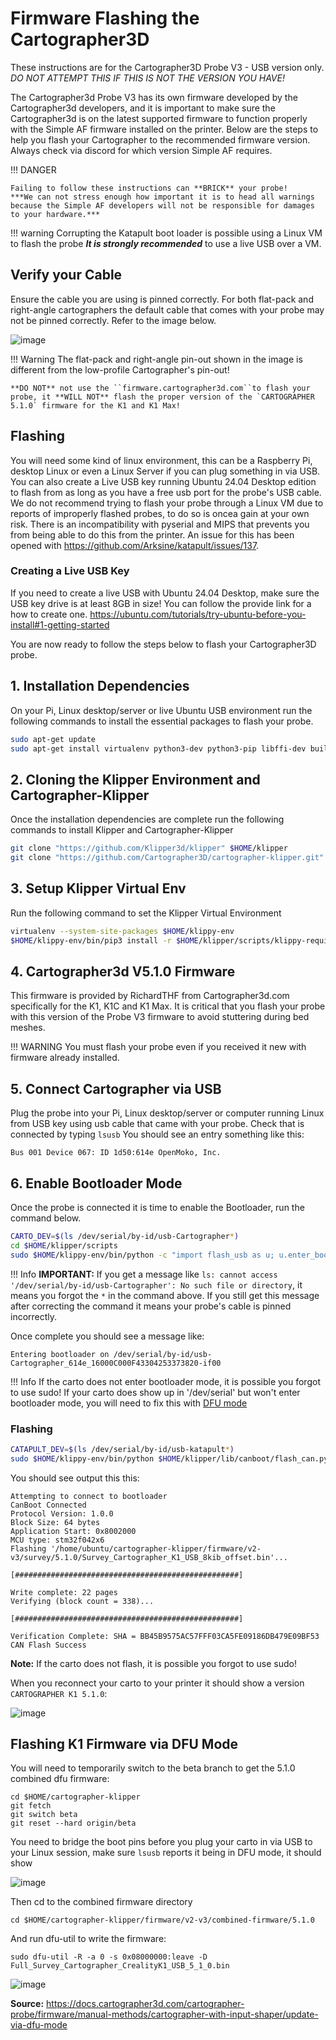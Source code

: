 # Firmware Flashing the Cartographer3D

These instructions are for the Cartographer3D Probe V3 - USB version only. *DO NOT ATTEMPT THIS IF THIS IS NOT THE VERSION YOU HAVE!*

The Cartographer3d Probe V3 has its own firmware developed by the Cartographer3d developers, and it is important to make sure the Cartographer3d is on the latest supported firmware to function properly with the Simple AF firmware installed on the printer. Below are the steps to help you flash your Cartographer to the recommended firmware version.
Always check via discord for which version Simple AF requires.

!!! DANGER

    Failing to follow these instructions can **BRICK** your probe!
    ***We can not stress enough how important it is to head all warnings because the Simple AF developers will not be responsible for damages to your hardware.***

!!! warning
    Corrupting the Katapult boot loader is possible using a Linux VM to flash the probe ***It is strongly recommended*** to use a live USB over a VM.

## Verify your Cable

Ensure the cable you are using is pinned correctly. For both flat-pack and right-angle cartographers the default cable that comes with your probe may not be pinned correctly. Refer to the image below.

![image](/assets/images/carto_connector.png)

!!! Warning
    The flat-pack and right-angle pin-out shown in the image is different from the low-profile Cartographer's pin-out!

    **DO NOT** not use the ``firmware.cartographer3d.com``to flash your probe, it **WILL NOT** flash the proper version of the `CARTOGRAPHER 5.1.0` firmware for the K1 and K1 Max!

## Flashing

You will need some kind of linux environment, this can be a Raspberry Pi, desktop Linux or even a Linux Server if you can plug something in via USB. You can also create a Live USB key running Ubuntu 24.04 Desktop edition to flash from as long as you have a free usb port for the probe's USB cable. We do not recommend trying to flash your probe through a Linux VM due to reports of improperly flashed probes, to do so is oncea gain at your own risk. There is an incompatibility with pyserial and MIPS that prevents you from being able to do this from the printer. An issue for this has been opened with <https://github.com/Arksine/katapult/issues/137>.

### Creating a Live USB Key

If you need to create a live USB with Ubuntu 24.04 Desktop, make sure the USB key drive is at least 8GB in size! You can follow the provide link for a how to create one. <https://ubuntu.com/tutorials/try-ubuntu-before-you-install#1-getting-started>

You are now ready to follow the steps below to flash your Cartographer3D probe.

## 1. Installation Dependencies

On your Pi, Linux desktop/server or live Ubuntu USB environment run the following commands to install the essential packages to flash your probe.

```bash
sudo apt-get update
sudo apt-get install virtualenv python3-dev python3-pip libffi-dev build-essential git dfu-util
```

## 2. Cloning the Klipper Environment and Cartographer-Klipper

Once the installation dependencies are complete run the following commands to install Klipper and Cartographer-Klipper

```bash
git clone "https://github.com/Klipper3d/klipper" $HOME/klipper
git clone "https://github.com/Cartographer3D/cartographer-klipper.git" $HOME/cartographer-klipper
```

## 3. Setup Klipper Virtual Env

Run the following command to set the Klipper Virtual Environment

```bash
virtualenv --system-site-packages $HOME/klippy-env
$HOME/klippy-env/bin/pip3 install -r $HOME/klipper/scripts/klippy-requirements.txt
```

## 4. Cartographer3d V5.1.0 Firmware

This firmware is provided by RichardTHF from Cartographer3d.com specifically for the K1, K1C and K1 Max. It is critical that you flash your probe with this version of the Probe V3 firmware to avoid stuttering during bed meshes.

!!! WARNING
    You must flash your probe even if you received it new with firmware already installed.

## 5. Connect Cartographer via USB

Plug the probe into your Pi, Linux desktop/server or computer running Linux from USB key using usb cable that came with your probe. Check that is connected by typing `lsusb`
You should see an entry something like this:

```text
Bus 001 Device 067: ID 1d50:614e OpenMoko, Inc.
```

## 6. Enable Bootloader Mode

Once the probe is connected it is time to enable the Bootloader, run the command below.

```bash
CARTO_DEV=$(ls /dev/serial/by-id/usb-Cartographer*)
cd $HOME/klipper/scripts
sudo $HOME/klippy-env/bin/python -c "import flash_usb as u; u.enter_bootloader('$CARTO_DEV')"
```

!!! Info
    **IMPORTANT:** If you get a message like `ls: cannot access '/dev/serial/by-id/usb-Cartographer': No such file or directory`, it means you forgot the `*` in the command above. If you still get this message after correcting the command it means your probe's cable is pinned incorrectly.

Once complete you should see a message like:

```text
Entering bootloader on /dev/serial/by-id/usb-Cartographer_614e_16000C000F43304253373820-if00
```

!!! Info
    If the carto does not enter bootloader mode, it is possible you forgot to use sudo!
    If your carto does show up in '/dev/serial' but won't enter bootloader mode, you will need to fix this with [DFU mode](#flashing-k1-firmware-via-dfu-mode)

### Flashing

```bash
CATAPULT_DEV=$(ls /dev/serial/by-id/usb-katapult*)
sudo $HOME/klippy-env/bin/python $HOME/klipper/lib/canboot/flash_can.py -f $HOME/cartographer-klipper/firmware/v2-v3/survey/5.1.0/Survey_Cartographer_K1_USB_8kib_offset.bin -d $CATAPULT_DEV
```

You should see output this this:

```text
Attempting to connect to bootloader
CanBoot Connected
Protocol Version: 1.0.0
Block Size: 64 bytes
Application Start: 0x8002000
MCU type: stm32f042x6
Flashing '/home/ubuntu/cartographer-klipper/firmware/v2-v3/survey/5.1.0/Survey_Cartographer_K1_USB_8kib_offset.bin'...

[##################################################]

Write complete: 22 pages
Verifying (block count = 338)...

[##################################################]

Verification Complete: SHA = BB45B9575AC57FFF03CA5FE09186DB479E09BF53
CAN Flash Success
```

**Note:** If the carto does not flash, it is possible you forgot to use sudo!

When you reconnect your carto to your printer it should show a version `CARTOGRAPHER K1 5.1.0`:

![image](assets/images/cartographer_k1_510.png)

## Flashing K1 Firmware via DFU Mode

You will need to temporarily switch to the beta branch to get the 5.1.0 combined dfu firmware:

```
cd $HOME/cartographer-klipper
git fetch
git switch beta
git reset --hard origin/beta
```

You need to bridge the boot pins before you plug your carto in via USB to your Linux session, make sure `lsusb` reports it being in DFU mode, it should show

![image](assets/images/carto_lsusb_dfu.png)

Then cd to the combined firmware directory

```
cd $HOME/cartographer-klipper/firmware/v2-v3/combined-firmware/5.1.0
```

And run dfu-util to write the firmware:

```
sudo dfu-util -R -a 0 -s 0x08000000:leave -D Full_Survey_Cartographer_CrealityK1_USB_5_1_0.bin
```

![image](assets/images/carto_dfu.png)

**Source:** <https://docs.cartographer3d.com/cartographer-probe/firmware/manual-methods/cartographer-with-input-shaper/update-via-dfu-mode>
